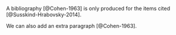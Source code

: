 A bibliography [@Cohen-1963] is only produced for
the items cited [@Susskind-Hrabovsky-2014].

We can also add an extra paragraph [@Cohen-1963].